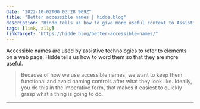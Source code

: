```yaml
---
date: "2022-10-02T00:03:28.909Z"
title: "Better accessible names | hidde.blog"
description: "Hidde tells us how to give more useful context to Assistive Technologies"
tags: [link, a11y]
linkTarget: "https://hidde.blog/better-accessible-names/"
---
```

Accessible names are used by assistive technologies to refer to elements on a web page. Hidde tells us how to word them so that they are more useful.

> Because of how we use accessible names, we want to keep them functional and avoid naming controls after what they look like. Ideally, you do this in the imperative form, that makes it easiest to quickly grasp what a thing is going to do.
---

